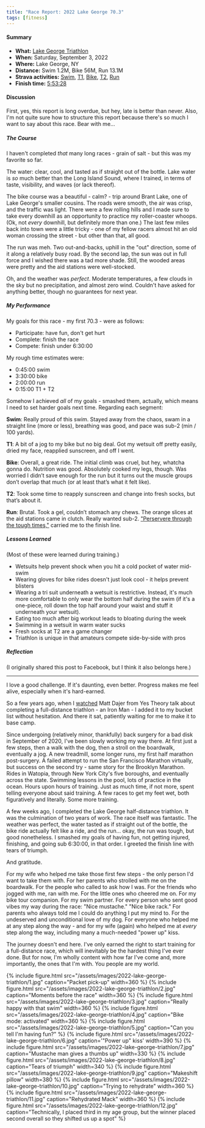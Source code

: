 ```yaml
---
title: "Race Report: 2022 Lake George 70.3"
tags: [fitness]
---
```


#### Summary

* **What:** [Lake George Triathlon](https://alpha.win/event/lake-george-ny/)
* **When:** Saturday, September 3, 2022
* **Where:** Lake George, NY
* **Distance:** Swim 1.2M, Bike 56M, Run 13.1M
* **Strava activities:**
[Swim](https://www.strava.com/activities/7749345409),
[T1](https://www.strava.com/activities/7749345393),
[Bike](https://www.strava.com/activities/7749345469),
[T2](https://www.strava.com/activities/7749345475),
[Run](https://www.strava.com/activities/7749345552)
* **Finish time:** [5:53:28](https://rtrt.me/ulink/_RT/ALPHA-LAKE-GEORGE-TRI-2022/tracker/R2STGA9D/focus)

#### Discussion

First, yes, this report is long overdue, but hey, late is better than never.
Also, I'm not quite sure how to structure this report because there's so much I
want to say about this race. Bear with me...

##### The Course

I haven't completed *that* many long races - grain of salt - but this was my
favorite so far.

The water: clear, cool, and tasted as if straight out of the bottle. Lake
water is *so* much better than the Long Island Sound, where I trained, in terms
of taste, visibility, and waves (or lack thereof).

The bike course was a beautiful - calm? - trip around Brant Lake, one of Lake
George's smaller cousins. The roads were smooth, the air was crisp, and the
traffic was light. There were a few rolling hills and I made sure to take every
downhill as an opportunity to practice my roller-coaster whoops. (Ok, not
*every* downhill, but definitely more than one.) The last few miles back into
town were a little tricky - one of my fellow racers almost hit an old woman
crossing the street - but other than that, all good.

The run was meh. Two out-and-backs, uphill in the "out" direction, some of
it along a relatively busy road. By the second lap, the sun was out in full
force and I wished there was a tad more shade. Still, the wooded areas were
pretty and the aid stations were well-stocked.

Oh, and the weather was *perfect*. Moderate temperatures, a few clouds in the
sky but no precipitation, and almost zero wind. Couldn't have asked for anything
better, though no guarantees for next year.

##### My Performance

My goals for this race - my first 70.3 - were as follows:
- Participate: have fun, don't get hurt
- Complete: finish the race
- Compete: finish under 6:30:00

My rough time estimates were:
- 0:45:00 swim
- 3:30:00 bike
- 2:00:00 run
- 0:15:00 T1 + T2

Somehow I achieved *all* of my goals - smashed them, actually, which means
I need to set harder goals next time. Regarding each segment:

**Swim**: Really proud of this swim. Stayed away from the chaos, swam in a straight line
(more or less), breathing was good, and pace was sub-2 (min / 100 yards).

**T1**: A bit of a jog to my bike but no big deal. Got my wetsuit off pretty
easily, dried my face, reapplied sunscreen, and off I went.

**Bike**: Overall, a great ride. The initial climb was cruel, but hey,
whatcha gonna do. Nutrition was good. Absolutely cooked my legs, though. Was
worried I didn’t save enough for the run but it turns out the muscle groups
don’t overlap that much (or at least that’s what it felt like).

**T2**: Took some time to reapply sunscreen and change into fresh socks, but
that’s about it.

**Run**: Brutal. Took a gel, couldn’t stomach any chews. The orange slices at
the aid stations came in clutch. Really wanted sub-2. ["Perservere
through the tough times,"](https://youtu.be/vT9LS2Z2RmI?t=886) carried
me to the finish line.


##### Lessons Learned

(Most of these were learned during training.)

- Wetsuits help prevent shock when you hit a cold pocket of water mid-swim
- Wearing gloves for bike rides doesn't just look cool - it helps prevent blisters
- Wearing a tri suit underneath a wetsuit is restrictive. Instead, it's much
  more comfortable to only wear the bottom half during the swim (if it's a
  one-piece, roll down the top half around your waist and stuff it underneath
  your wetsuit).
- Eating too much after big workout leads to bloating during the week
- Swimming in a wetsuit in warm water sucks
- Fresh socks at T2 are a game changer
- Triathlon is unique in that amateurs compete side-by-side with pros


##### Reflection

(I originally shared this post to Facebook, but I think it also belongs here.)

---

I love a good challenge. If it's daunting, even better. Progress makes me feel
alive, especially when it's hard-earned.

So a few years ago, when I [watched](https://www.youtube.com/watch?v=tG678spaEm0)
Matt Dajer from Yes Theory talk about completing a full-distance triathlon - an
Iron Man - I added it to my bucket list without hesitation. And there it sat,
patiently waiting for me to make it to base camp.

Since undergoing (relatively minor, thankfully) back surgery for a bad disk in
September of 2020, I've been slowly working my way there. At first just a few
steps, then a walk with the dog, then a stroll on the boardwalk, eventually a
jog. A new treadmill, some longer runs, my first half marathon post-surgery. A
failed attempt to run the San Francisco Marathon virtually, but success on the
second try - same story for the Brooklyn Marathon. Rides in Watopia, through New
York City's five boroughs, and eventually across the state. Swimming lessons in
the pool, lots of practice in the ocean. Hours upon hours of training. Just as
much time, if not more, spent telling everyone about said training. A few races
to get my feet wet, both figuratively and literally. Some more training.

A few weeks ago, I completed the Lake George half-distance triathlon. It was the
culmination of two years of work. The race itself was fantastic. The weather was
perfect, the water tasted as if straight out of the bottle, the bike ride
actually felt like a ride, and the run... okay, the run was tough, but good
nonetheless. I smashed my goals of having fun, not getting injured, finishing,
and going sub 6:30:00, in that order. I greeted the finish line with tears of
triumph.

And gratitude.

For my wife who helped me take those first few steps - the only person I'd want
to take them with. For her parents who strolled with me on the boardwalk. For
the people who called to ask how I was. For the friends who jogged with me, ran
with me. For the little ones who cheered me on. For my bike tour companion. For
my swim partner. For every person who sent good vibes my way during the race:
"Nice mustache." "Nice bike rack." For parents who always told me I could do
anything I put my mind to. For the undeserved and unconditional love of my dog.
For everyone who helped me at any step along the way - and for my wife (again)
who helped me at *every* step along the way, including many a much-needed "power
up" kiss.

The journey doesn't end here. I've only earned the right to start training for a
full-distance race, which will inevitably be the hardest thing I've ever done.
But for now, I'm wholly content with how far I've come and, more importantly,
the ones that I'm with. You people are my world.

<div>
{% include figure.html
  src="/assets/images/2022-lake-george-triathlon/1.jpg"
  caption="Packet pick-up"
  width=360
%}
{% include figure.html
  src="/assets/images/2022-lake-george-triathlon/2.jpg"
  caption="Moments before the race"
  width=360
%}
{% include figure.html
  src="/assets/images/2022-lake-george-triathlon/3.jpg"
  caption="Really happy with that swim"
  width=360
%}
{% include figure.html
  src="/assets/images/2022-lake-george-triathlon/4.jpg"
  caption="Bike mode: activated"
  width=360
%}
{% include figure.html
  src="/assets/images/2022-lake-george-triathlon/5.jpg"
  caption="Can you tell I'm having fun?"
%}
{% include figure.html
  src="/assets/images/2022-lake-george-triathlon/6.jpg"
  caption='"Power up" kiss'
  width=390
%}
{% include figure.html
  src="/assets/images/2022-lake-george-triathlon/7.jpg"
  caption="Mustache man gives a thumbs up"
  width=330
%}
{% include figure.html
  src="/assets/images/2022-lake-george-triathlon/8.jpg"
  caption="Tears of triumph"
  width=340
%}
{% include figure.html
  src="/assets/images/2022-lake-george-triathlon/9.jpg"
  caption="Makeshift pillow"
  width=380
%}
{% include figure.html
  src="/assets/images/2022-lake-george-triathlon/10.jpg"
  caption="Trying to rehydrate"
  width=360
%}
{% include figure.html
  src="/assets/images/2022-lake-george-triathlon/11.jpg"
  caption="Rehydrated Mack"
  width=360
%}
{% include figure.html
  src="/assets/images/2022-lake-george-triathlon/12.jpg"
  caption="Technically, I placed third in my age group, but the winner placed
  second overall so they shifted us up a spot"
%}
</div>
